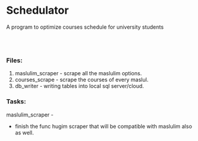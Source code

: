 # Schedulator
 A program to optimize courses schedule for university students
 
 <br />
 <br />
 
### Files:
1. maslulim_scraper - scrape all the maslulim options.
2. courses_scrape - scrape the courses of every maslul.
3. db_writer - writing tables into local sql server/cloud.



### Tasks:
maslulim_scraper -
* finish the func hugim scraper that will be compatible with maslulim also as well.


